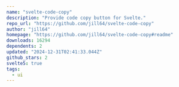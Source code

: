 ```yaml
---
name: "svelte-code-copy"
description: "Provide code copy button for Svelte."
repo_url: "https://github.com/jill64/svelte-code-copy"
author: "jill64"
homepage: "https://github.com/jill64/svelte-code-copy#readme"
downloads: 16294
dependents: 2
updated: "2024-12-31T02:41:33.044Z"
github_stars: 2
svelte5: true
tags: 
  - ui
---
```

